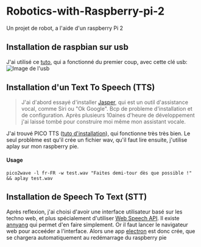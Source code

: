 # Robotics-with-Raspberry-pi-2
Un projet de robot, a l'aide d'un raspberry Pi 2

## Installation de raspbian sur usb
J'ai utilisé ce [tuto](http://raspipress.com/2013/05/install-and-run-raspbian-from-a-usb-flash-drive/), qui a fonctionné du premier coup, avec cette clé usb:
![Image de l'usb](http://ecx.images-amazon.com/images/I/41hHsY5u-ZL.jpg)


## Installation d'un Text To Speech (TTS)
> J'ai d'abord essayé d'installer [Jasper](http://jasperproject.github.io/), qui est un outil d'assistance vocal, comme Siri ou "Ok Google". Bcp de probleme d'installation et de configuration. Après plusieurs 10aines d'heure de développement j'ai laissé tombé pour construire moi même mon assistant vocale.

J'ai trouvé PICO TTS ([tuto d'installation](http://rpihome.blogspot.fr/2015/02/installing-pico-tts.html)), qui fonctionne très très bien. Le seul problème est qu'il crée un fichier wav, qu'il faut lire ensuite, j'utilise aplay sur mon raspberry pie.
#### Usage
```
pico2wave -l fr-FR -w test.wav "Faites demi-tour dès que possible !" && aplay test.wav 
```

## Installation de Speech To Text (STT)
Après reflexion, j'ai choisi d'avoir une interface utilisateur basé sur les techno web, et plus spécialement d'utiliser 
[Web Speech API](https://developer.mozilla.org/en-US/docs/Web/API/Web_Speech_API). Il existe [annyang](https://github.com/TalAter/annyang) qui permet d'en faire simplement. Or il faut lancer le navigateur web pour acceéder a l'interface. Alors une app [electron](http://electron.atom.io/) est donc crée, que se chargera automatiquement au redémarrage du raspberry pie
